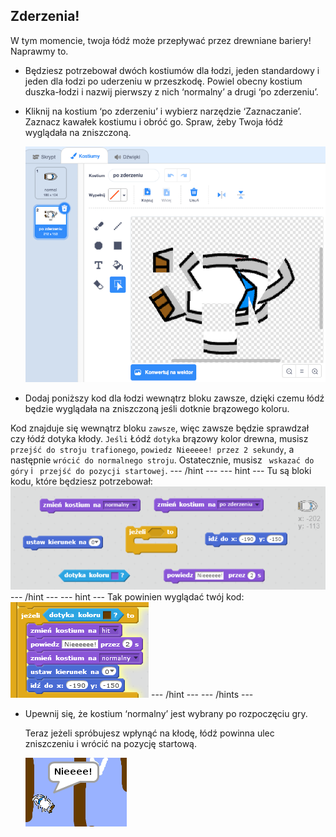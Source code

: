 ## Zderzenia!

W tym momencie, twoja łódź może przepływać przez drewniane bariery! Naprawmy to.

+ Będziesz potrzebował dwóch kostiumów dla łodzi, jeden standardowy i jeden dla łodzi po uderzeniu w przeszkodę. Powiel obecny kostium duszka-łodzi i nazwij pierwszy z nich ‘normalny’ a drugi ‘po zderzeniu’.

+ Kliknij na kostium ‘po zderzeniu’ i wybierz narzędzie ‘Zaznaczanie’. Zaznacz kawałek kostiumu i obróć go. Spraw, żeby Twoja łódź wyglądała na zniszczoną.
    
    ![zrzut ekranu](images/boat-hit-costume.png)

+ Dodaj poniższy kod dla łodzi wewnątrz bloku zawsze, dzięki czemu łódź będzie wyglądała na zniszczoną jeśli dotknie brązowego koloru.

Kod znajduje się wewnątrz bloku `zawsze`, więc zawsze będzie sprawdzał czy łódź dotyka kłody. `Jeśli` Łódź `dotyka` brązowy kolor drewna, musisz ` przejść do stroju trafionego `, ` powiedz Nieeeee! przez 2 sekundy `, a następnie ` wrócić do normalnego stroju `. Ostatecznie, musisz ` wskazać do góry` i ` przejść do pozycji startowej`. \--- /hint \--- \--- hint \--- Tu są bloki kodu, które będziesz potrzebował: ![screenshot](images/boat-hit-blocks.png) \--- /hint \--- \--- hint \--- Tak powinien wyglądać twój kod: ![screenshot](images/boat-hit-code.png) \--- /hint \--- \--- /hints \---

+ Upewnij się, że kostium ‘normalny’ jest wybrany po rozpoczęciu gry.
    
    Teraz jeżeli spróbujesz wpłynąć na kłodę, łódź powinna ulec zniszczeniu i wrócić na pozycję startową.
    
    ![zrzut ekranu](images/boat-crash.png)